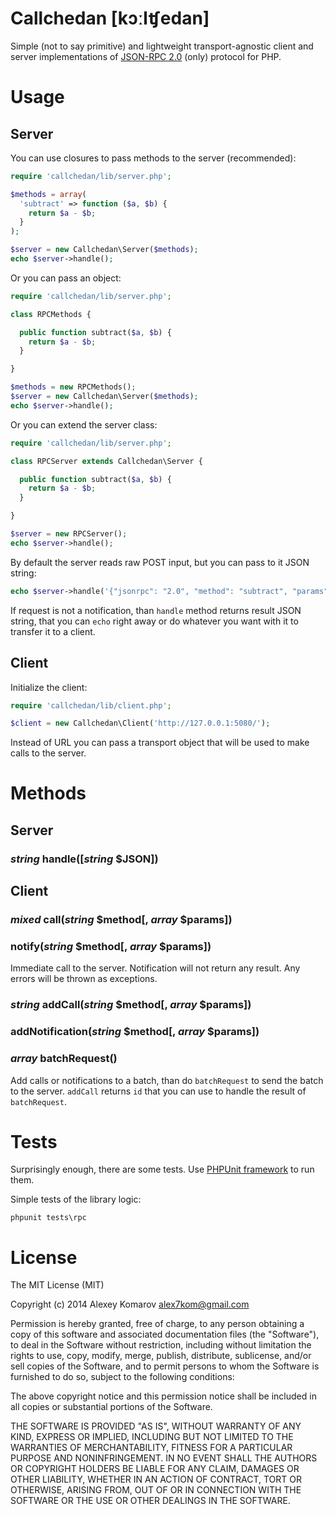 # Callchedan [kɔːlʧedan]

Simple (not to say primitive) and lightweight transport-agnostic client and server implementations of [JSON-RPC 2.0](http://www.jsonrpc.org/specification) (only) protocol for PHP.

# Usage

## Server

You can use closures to pass methods to the server (recommended):

```php
require 'callchedan/lib/server.php';

$methods = array(
  'subtract' => function ($a, $b) {
    return $a - $b;
  }
);

$server = new Callchedan\Server($methods);
echo $server->handle();
```

Or you can pass an object:

```php
require 'callchedan/lib/server.php';

class RPCMethods {

  public function subtract($a, $b) {
    return $a - $b;
  }

}

$methods = new RPCMethods();
$server = new Callchedan\Server($methods);
echo $server->handle();
```

Or you can extend the server class:

```php
require 'callchedan/lib/server.php';

class RPCServer extends Callchedan\Server {

  public function subtract($a, $b) {
    return $a - $b;
  }

}

$server = new RPCServer();
echo $server->handle();
```

By default the server reads raw POST input, but you can pass to it JSON string:

```php
echo $server->handle('{"jsonrpc": "2.0", "method": "subtract", "params": [42, 23], "id": 1}');
```

If request is not a notification, than `handle` method returns result JSON string, that you can `echo` right away or do whatever you want with it to transfer it to a client.

## Client

Initialize the client:

```php
require 'callchedan/lib/client.php';

$client = new Callchedan\Client('http://127.0.0.1:5080/');
```

Instead of URL you can pass a transport object that will be used to make calls to the server.

# Methods

## Server

### _string_ handle([_string_ $JSON])

## Client

### _mixed_ call(_string_ $method[, _array_ $params])
### notify(_string_ $method[, _array_ $params])

Immediate call to the server. Notification will not return any result. Any errors will be thrown as exceptions.

### _string_ addCall(_string_ $method[, _array_ $params])
### addNotification(_string_ $method[, _array_ $params])
### _array_ batchRequest()

Add calls or notifications to a batch, than do `batchRequest` to send the batch to the server.
`addCall` returns `id` that you can use to handle the result of `batchRequest`.

# Tests

Surprisingly enough, there are some tests. Use [PHPUnit framework](http://phpunit.de/) to run them.

Simple tests of the library logic:

```
phpunit tests\rpc
```

# License

The MIT License (MIT)

Copyright (c) 2014 Alexey Komarov <alex7kom@gmail.com>

Permission is hereby granted, free of charge, to any person obtaining a copy of
this software and associated documentation files (the "Software"), to deal in
the Software without restriction, including without limitation the rights to
use, copy, modify, merge, publish, distribute, sublicense, and/or sell copies of
the Software, and to permit persons to whom the Software is furnished to do so,
subject to the following conditions:

The above copyright notice and this permission notice shall be included in all
copies or substantial portions of the Software.

THE SOFTWARE IS PROVIDED "AS IS", WITHOUT WARRANTY OF ANY KIND, EXPRESS OR
IMPLIED, INCLUDING BUT NOT LIMITED TO THE WARRANTIES OF MERCHANTABILITY, FITNESS
FOR A PARTICULAR PURPOSE AND NONINFRINGEMENT. IN NO EVENT SHALL THE AUTHORS OR
COPYRIGHT HOLDERS BE LIABLE FOR ANY CLAIM, DAMAGES OR OTHER LIABILITY, WHETHER
IN AN ACTION OF CONTRACT, TORT OR OTHERWISE, ARISING FROM, OUT OF OR IN
CONNECTION WITH THE SOFTWARE OR THE USE OR OTHER DEALINGS IN THE SOFTWARE.